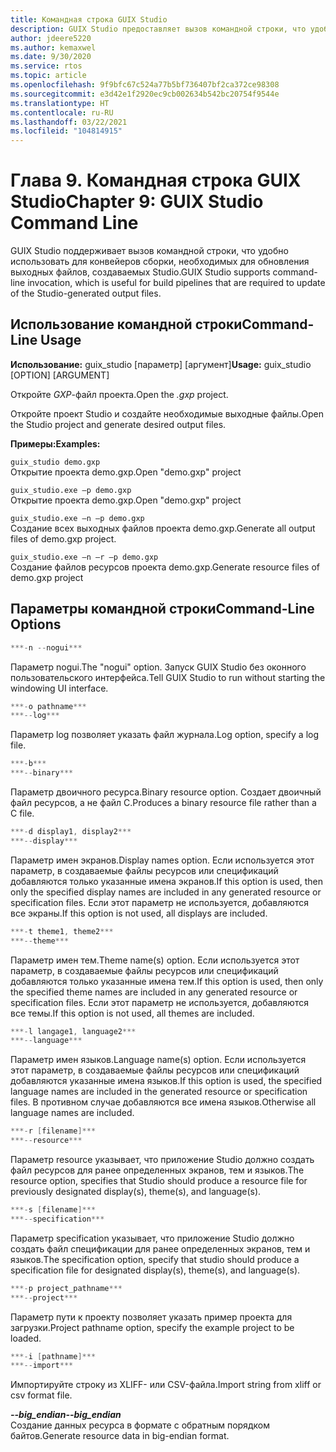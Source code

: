 ```yaml
---
title: Командная строка GUIX Studio
description: GUIX Studio предоставляет вызов командной строки, что удобно использовать для конвейеров сборки, необходимых для обновления выходных файлов, создаваемых Studio.
author: jdeere5220
ms.author: kemaxwel
ms.date: 9/30/2020
ms.service: rtos
ms.topic: article
ms.openlocfilehash: 9f9bfc67c524a77b5bf736407bf2ca372ce98308
ms.sourcegitcommit: e3d42e1f2920ec9cb002634b542bc20754f9544e
ms.translationtype: HT
ms.contentlocale: ru-RU
ms.lasthandoff: 03/22/2021
ms.locfileid: "104814915"
---
```

# <a name="chapter-9-guix-studio-command-line"></a><span data-ttu-id="a229a-103">Глава 9. Командная строка GUIX Studio</span><span class="sxs-lookup"><span data-stu-id="a229a-103">Chapter 9: GUIX Studio Command Line</span></span>

<span data-ttu-id="a229a-104">GUIX Studio поддерживает вызов командной строки, что удобно использовать для конвейеров сборки, необходимых для обновления выходных файлов, создаваемых Studio.</span><span class="sxs-lookup"><span data-stu-id="a229a-104">GUIX Studio supports command-line invocation,  which is useful for build pipelines that are required to update of the Studio-generated output files.</span></span>

## <a name="command-line-usage"></a><span data-ttu-id="a229a-105">Использование командной строки</span><span class="sxs-lookup"><span data-stu-id="a229a-105">Command-Line Usage</span></span>

<span data-ttu-id="a229a-106">**Использование:** guix_studio \[параметр\] \[аргумент\]</span><span class="sxs-lookup"><span data-stu-id="a229a-106">**Usage:** guix_studio \[OPTION\] \[ARGUMENT\]</span></span>

<span data-ttu-id="a229a-107">Откройте *GXP*-файл проекта.</span><span class="sxs-lookup"><span data-stu-id="a229a-107">Open the *.gxp* project.</span></span>

<span data-ttu-id="a229a-108">Откройте проект Studio и создайте необходимые выходные файлы.</span><span class="sxs-lookup"><span data-stu-id="a229a-108">Open the Studio project and generate desired output files.</span></span>


<span data-ttu-id="a229a-109">**Примеры:**</span><span class="sxs-lookup"><span data-stu-id="a229a-109">**Examples:**</span></span>

`guix_studio demo.gxp`  
<span data-ttu-id="a229a-110">Открытие проекта demo.gxp.</span><span class="sxs-lookup"><span data-stu-id="a229a-110">Open "demo.gxp" project</span></span>


`guix_studio.exe –p demo.gxp`  
<span data-ttu-id="a229a-111">Открытие проекта demo.gxp.</span><span class="sxs-lookup"><span data-stu-id="a229a-111">Open "demo.gxp" project</span></span>


`guix_studio.exe –n –p demo.gxp`  
<span data-ttu-id="a229a-112">Создание всех выходных файлов проекта demo.gxp.</span><span class="sxs-lookup"><span data-stu-id="a229a-112">Generate all output files of demo.gxp project.</span></span>

`guix_studio.exe –n –r –p demo.gxp`  
<span data-ttu-id="a229a-113">Создание файлов ресурсов проекта demo.gxp.</span><span class="sxs-lookup"><span data-stu-id="a229a-113">Generate resource files of demo.gxp project</span></span>


## <a name="command-line-options"></a><span data-ttu-id="a229a-114">Параметры командной строки</span><span class="sxs-lookup"><span data-stu-id="a229a-114">Command-Line Options</span></span>

```C
***-n --nogui***  
```

<span data-ttu-id="a229a-115">Параметр nogui.</span><span class="sxs-lookup"><span data-stu-id="a229a-115">The "nogui" option.</span></span> <span data-ttu-id="a229a-116">Запуск GUIX Studio без оконного пользовательского интерфейса.</span><span class="sxs-lookup"><span data-stu-id="a229a-116">Tell GUIX Studio to run without starting the windowing UI interface.</span></span>

```C
***-o pathname***  
***--log***  
```

<span data-ttu-id="a229a-117">Параметр log позволяет указать файл журнала.</span><span class="sxs-lookup"><span data-stu-id="a229a-117">Log option, specify a log file.</span></span>

```C
***-b***  
***--binary***  
```

<span data-ttu-id="a229a-118">Параметр двоичного ресурса.</span><span class="sxs-lookup"><span data-stu-id="a229a-118">Binary resource option.</span></span> <span data-ttu-id="a229a-119">Создает двоичный файл ресурсов, а не файл C.</span><span class="sxs-lookup"><span data-stu-id="a229a-119">Produces a binary resource file rather than a C file.</span></span>

```C
***-d display1, display2***  
***--display***  
```

<span data-ttu-id="a229a-120">Параметр имен экранов.</span><span class="sxs-lookup"><span data-stu-id="a229a-120">Display names option.</span></span> <span data-ttu-id="a229a-121">Если используется этот параметр, в создаваемые файлы ресурсов или спецификаций добавляются только указанные имена экранов.</span><span class="sxs-lookup"><span data-stu-id="a229a-121">If this option is used, then only the specified display names are included in any generated resource or specification files.</span></span> <span data-ttu-id="a229a-122">Если этот параметр не используется, добавляются все экраны.</span><span class="sxs-lookup"><span data-stu-id="a229a-122">If this option is not used,  all displays are included.</span></span>

```C
***-t theme1, theme2***  
***--theme***  
```

<span data-ttu-id="a229a-123">Параметр имен тем.</span><span class="sxs-lookup"><span data-stu-id="a229a-123">Theme name(s) option.</span></span> <span data-ttu-id="a229a-124">Если используется этот параметр, в создаваемые файлы ресурсов или спецификаций добавляются только указанные имена тем.</span><span class="sxs-lookup"><span data-stu-id="a229a-124">If this option is used, then only the specified theme names are included in any generated resource or specification files.</span></span> <span data-ttu-id="a229a-125">Если этот параметр не используется, добавляются все темы.</span><span class="sxs-lookup"><span data-stu-id="a229a-125">If this option is not used, all themes are included.</span></span>

```C
***-l langage1, language2***  
***--language***  
```

<span data-ttu-id="a229a-126">Параметр имен языков.</span><span class="sxs-lookup"><span data-stu-id="a229a-126">Language name(s) option.</span></span> <span data-ttu-id="a229a-127">Если используется этот параметр, в создаваемые файлы ресурсов или спецификаций добавляются указанные имена языков.</span><span class="sxs-lookup"><span data-stu-id="a229a-127">If this option is used,  the specified language names are included in the generated resource or specification files.</span></span> <span data-ttu-id="a229a-128">В противном случае добавляются все имена языков.</span><span class="sxs-lookup"><span data-stu-id="a229a-128">Otherwise all language names are included.</span></span>

```C
***-r [filename]***  
***--resource***  
```

<span data-ttu-id="a229a-129">Параметр resource указывает, что приложение Studio должно создать файл ресурсов для ранее определенных экранов, тем и языков.</span><span class="sxs-lookup"><span data-stu-id="a229a-129">The resource option, specifies that Studio should produce a resource file for previously designated display(s), theme(s), and language(s).</span></span>

```C
***-s [filename]***  
***--specification***  
```

<span data-ttu-id="a229a-130">Параметр specification указывает, что приложение Studio должно создать файл спецификации для ранее определенных экранов, тем и языков.</span><span class="sxs-lookup"><span data-stu-id="a229a-130">The specification option, specify that studio should produce a specification file for designated display(s), theme(s), and language(s).</span></span>

```C
***-p project_pathname***  
***--project***  
```

<span data-ttu-id="a229a-131">Параметр пути к проекту позволяет указать пример проекта для загрузки.</span><span class="sxs-lookup"><span data-stu-id="a229a-131">Project pathname option, specify the example project to be loaded.</span></span>

```C
***-i [pathname]***  
***--import***  
```

<span data-ttu-id="a229a-132">Импортируйте строку из XLIFF- или CSV-файла.</span><span class="sxs-lookup"><span data-stu-id="a229a-132">Import string from xliff or csv format file.</span></span>

<span data-ttu-id="a229a-133">***--big_endian***</span><span class="sxs-lookup"><span data-stu-id="a229a-133">***--big_endian***</span></span>  
<span data-ttu-id="a229a-134">Создание данных ресурса в формате с обратным порядком байтов.</span><span class="sxs-lookup"><span data-stu-id="a229a-134">Generate resource data in big-endian format.</span></span>
